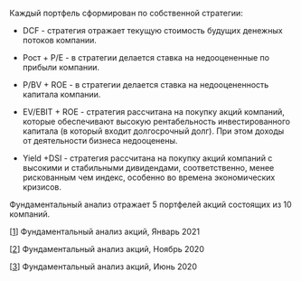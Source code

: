  Каждый портфель сформирован по собственной стратегии:

* DCF - стратегия отражает текущую стоимость будущих денежных потоков компании.

* Рост + P/E - в стратегии делается ставка на недооцененные по прибыли компании.

* P/BV + ROE - в стратегии делается ставка на недооцененность капитала компании.

* EV/EBIT + ROE - стратегия рассчитана на покупку акций компаний, которые обеспечивают высокую рентабельность инвестированного капитала (в который входит долгосрочный  долг). При этом доходы от деятельности бизнеса недооценены.

* Yield +DSI - стратегия рассчитана на покупку акций компаний с высокими и стабильными дивидендами, соответственно, менее рискованным чем индекс, особенно во времена экономических кризисов.

Фундаментальный анализ отражает 5 портфелей акций состоящих из 10 компаний.


<p>[<a href="http://ragve.ru//view-01-21">1</a>]        Фундаментальный анализ акций, Январь 2021</p>
<p>[<a href="http://ragve.ru//view-11-20">2</a>]        Фундаментальный анализ акций, Ноябрь 2020</p>
<p>[<a href="http://ragve.ru//view-06-20">3</a>]        Фундаментальный анализ акций, Июнь 2020</p>

